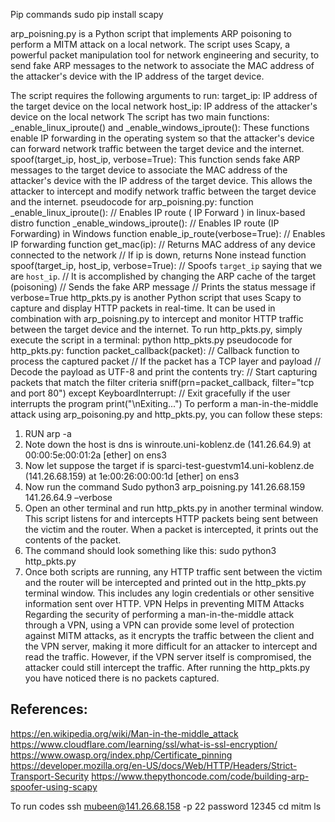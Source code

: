 Pip commands
sudo pip install scapy


arp_poisning.py is a Python script that implements ARP poisoning to perform a MITM attack on a local network. The script uses Scapy, a powerful packet manipulation tool for network engineering and security, to send fake ARP messages to the network to associate the MAC address of the attacker's device with the IP address of the target device.

The script requires the following arguments to run:
target_ip: IP address of the target device on the local network host_ip: IP address of the attacker's device on the local network The script has two main functions:
_enable_linux_iproute() and _enable_windows_iproute(): These functions enable IP forwarding in the operating system so that the attacker's device can forward network traffic between the target device and the internet.
spoof(target_ip, host_ip, verbose=True): This function sends fake ARP messages to the target device to associate the MAC address of the attacker's device with the IP address of the target device. This allows the attacker to intercept and modify network traffic between the target device and the internet.
pseudocode for arp_poisning.py:
function _enable_linux_iproute():
// Enables IP route ( IP Forward ) in linux-based distro
function _enable_windows_iproute():
// Enables IP route (IP Forwarding) in Windows
function enable_ip_route(verbose=True):
// Enables IP forwarding
function get_mac(ip):
// Returns MAC address of any device connected to the network
// If ip is down, returns None instead
function spoof(target_ip, host_ip, verbose=True):
// Spoofs `target_ip` saying that we are `host_ip`.
// It is accomplished by changing the ARP cache of the target (poisoning)
// Sends the fake ARP message
// Prints the status message if verbose=True
http_pkts.py is another Python script that uses Scapy to capture and display HTTP packets in real-time. It can be used in combination with arp_poisning.py to intercept and monitor HTTP traffic between the target device and the internet.
To run http_pkts.py, simply execute the script in a terminal: python http_pkts.py
pseudocode for http_pkts.py:
function packet_callback(packet):
// Callback function to process the captured packet
// If the packet has a TCP layer and payload
// Decode the payload as UTF-8 and print the contents
try:
// Start capturing packets that match the filter criteria sniff(prn=packet_callback, filter="tcp and port 80")
except KeyboardInterrupt:
// Exit gracefully if the user interrupts the program print("\nExiting...")
To perform a man-in-the-middle attack using arp_poisoning.py and http_pkts.py, you can follow these steps:
1.	RUN arp -a
2.	Note down the  host is dns is winroute.uni-koblenz.de (141.26.64.9) at 00:00:5e:00:01:2a [ether] on ens3
3.	Now let suppose the target if is sparci-test-guestvm14.uni-koblenz.de (141.26.68.159) at 1e:00:26:00:00:1d
[ether] on ens3
4.	Now run the command
Sudo python3 arp_poisning.py 141.26.68.159 141.26.64.9 –verbose
5.	Open an other terminal and run http_pkts.py in another terminal window. This script listens for and intercepts HTTP packets being sent between the victim and the router. When a packet is intercepted, it prints out the contents of the packet.
6.	The command should look something like this: sudo python3 http_pkts.py
7.	Once both scripts are running, any HTTP traffic sent between the victim and the router will be intercepted and printed out in the http_pkts.py terminal window.
This includes any login credentials or other sensitive information sent over HTTP.
VPN Helps in preventing MITM Attacks
Regarding the security of performing a man-in-the-middle attack through a VPN, using a VPN can provide some level of protection against MITM attacks, as it encrypts the traffic between the client and the VPN server, making it more difficult for an attacker to intercept and read the traffic.
However, if the VPN server itself is compromised, the attacker could still intercept the traffic. After running the http_pkts.py you have noticed there is no packets captured.
 

## References:
https://en.wikipedia.org/wiki/Man-in-the-middle_attack 
https://www.cloudflare.com/learning/ssl/what-is-ssl-encryption/
https://www.owasp.org/index.php/Certificate_pinning
https://developer.mozilla.org/en-US/docs/Web/HTTP/Headers/Strict-Transport-Security
https://www.thepythoncode.com/code/building-arp-spoofer-using-scapy



To run codes ssh mubeen@141.26.68.158 -p 22 password 12345
cd mitm
ls
